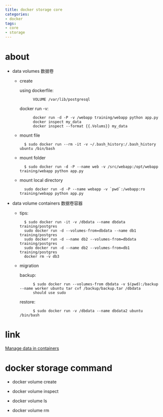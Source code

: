 ```yaml
---
title: docker storage core
categories:
- docker
tags:
- core
- storage
---
```


# about

- data volumes 数据卷

    - create

        using dockerfile:

                VOLUME /var/lib/postgresql

        docker run -v:

                docker run -d -P -v /webapp training/webapp python app.py
                docker inspect my_data
                docker inspect --format {{.Volums}} my_data

    - mount file

            $ sudo docker run --rm -it -v ~/.bash_history:/.bash_history ubuntu /bin/bash

    - mount folder

            $ sudo docker run -d -P --name web -v /src/webapp:/opt/webapp training/webapp python app.py

    - mount local directory

            sudo docker run -d -P --name webapp -v `pwd`:/webapp:ro training/webapp python app.py

- data volume containers 数据卷容器

    - tips:

            $ sudo docker run -it -v /dbdata --name dbdata training/postgres
            sudo docker run -d --volumes-from=dbdata --name db1 training/postgres
            sudo docker run -d --name db2 --volumes-from=dbdata training/postgres
            sudo docker run -d --name db2 --volumes-from=db1 training/postgres
            docker rm -v db3

    - migration

        backup:

                $ sudo docker run --volumes-from dbdata -v $(pwd):/backup --name worker ubuntu tar cvf /backup/backup.tar /dbdata
                should use sudo

        restore:

                $ sudo docker run -v /dbdata --name dbdata2 ubuntu /bin/bash

# link
[Manage data in containers](https://docs.docker.com/engine/userguide/containers/dockervolumes/)

# docker storage command

- docker volume create

- docker volume inspect

- docker volume ls

- docker volume rm
